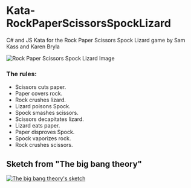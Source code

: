 # Kata-RockPaperScissorsSpockLizard
C# and JS Kata for the Rock Paper Scissors Spock Lizard game by Sam Kass and Karen Bryla 

![Rock Paper Scissors Spock Lizard Image](http://www.samkass.com/theories/RPSSL.gif)


### The rules:

* Scissors cuts paper. 
* Paper covers rock. 
* Rock crushes lizard. 
* Lizard poisons Spock. 
* Spock smashes scissors. 
* Scissors decapitates lizard. 
* Lizard eats paper. 
* Paper disproves Spock. 
* Spock vaporizes rock.
* Rock crushes scissors.



## Sketch from "The big bang theory"
[![The big bang theory's sketch](https://img.youtube.com/vi/E9oNnKxhDcI/0.jpg)](https://www.youtube.com/watch?v=E9oNnKxhDcI)

